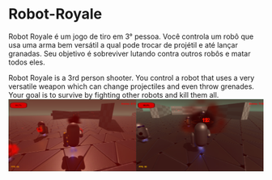 # Robot-Royale
Robot Royale é um jogo de tiro em 3° pessoa. Você controla um robô
que usa uma arma bem versátil a qual pode trocar de projétil e até
lançar granadas. Seu objetivo é sobreviver lutando contra outros robôs
e matar todos eles.

Robot Royale is a 3rd person shooter. You control a robot
that uses a very versatile weapon which can change projectiles and even
throw grenades. Your goal is to survive by fighting other robots
and kill them all.
<img src="Robot Royale.png">
